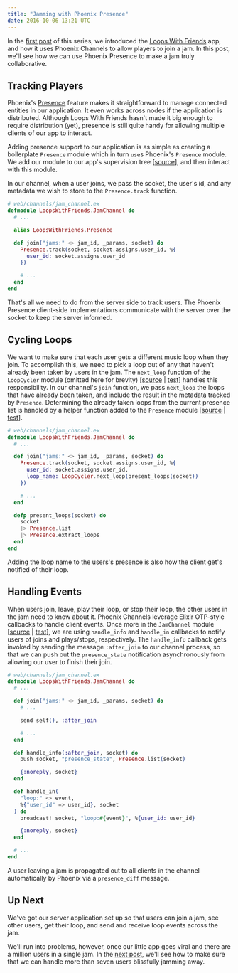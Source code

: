 ```yaml
---
title: "Jamming with Phoenix Presence"
date: 2016-10-06 13:21 UTC
---
```



In the [first post] of this series, we introduced the [Loops With Friends] app, and how it uses Phoenix Channels to allow players to join a jam. In this post, we'll see how we can use Phoenix Presence to make a jam truly collaborative.

## Tracking Players

Phoenix's [Presence] feature makes it straightforward to manage connected entities in our application. It even works across nodes if the application is distributed. Although Loops With Friends hasn't made it big enough to require distribution (yet), presence is still quite handy for allowing multiple clients of our app to interact.

Adding presence support to our application is as simple as creating a boilerplate `Presence` module which in turn `use`s Phoenix's `Presence` module. We add our module to our app's supervision tree [[source][Supervision tree]], and then interact with this module.

In our channel, when a user joins, we pass the socket, the user's id, and any metadata we wish to store to the `Presence.track` function.

~~~ elixir
# web/channels/jam_channel.ex
defmodule LoopsWithFriends.JamChannel do
  # ...

  alias LoopsWithFriends.Presence

  def join("jams:" <> jam_id, _params, socket) do
    Presence.track(socket, socket.assigns.user_id, %{
      user_id: socket.assigns.user_id
    })

    # ...
  end
end
~~~

That's all we need to do from the server side to track users. The Phoenix Presence client-side implementations communicate with the server over the socket to keep the server informed.

## Cycling Loops

We want to make sure that each user gets a different music loop when they join. To accomplish this, we need to pick a loop out of any that haven't already been taken by users in the jam. The `next_loop` function of the `LoopCycler` module (omitted here for brevity) [[source][LoopCycler source] \| [test][LoopCycler test]] handles this responsibility. In our channel's `join` function, we pass `next_loop` the loops that have already been taken, and include the result in the metadata tracked by `Presence`. Determining the already taken loops from the current presence list is handled by a helper function added to the `Presence` module [[source][Presence source] \| [test][Presence test]].

~~~ elixir
# web/channels/jam_channel.ex
defmodule LoopsWithFriends.JamChannel do
  # ...

  def join("jams:" <> jam_id, _params, socket) do
    Presence.track(socket, socket.assigns.user_id, %{
      user_id: socket.assigns.user_id,
      loop_name: LoopCycler.next_loop(present_loops(socket))
    })

    # ...
  end

  defp present_loops(socket) do
    socket
    |> Presence.list
    |> Presence.extract_loops
  end
end
~~~

Adding the loop name to the users's presence is also how the client get's notified of their loop.

## Handling Events

When users join, leave, play their loop, or stop their loop, the other users in the jam need to know about it. Phoenix Channels leverage Elixir OTP-style callbacks to handle client events. Once more in the `JamChannel` module [[source][JamChannel source] \| [test][JamChannel test]], we are using `handle_info` and `handle_in` callbacks to notify users of joins and plays/stops, respectively. The `handle_info` callback gets invoked by sending the message `:after_join` to our channel process, so that we can push out the `presence_state` notification asynchronously from allowing our user to finish their join.

~~~ elixir
# web/channels/jam_channel.ex
defmodule LoopsWithFriends.JamChannel do
  # ...

  def join("jams:" <> jam_id, _params, socket) do
    # ...

    send self(), :after_join

    # ...
  end

  def handle_info(:after_join, socket) do
    push socket, "presence_state", Presence.list(socket)

    {:noreply, socket}
  end

  def handle_in(
    "loop:" <> event,
    %{"user_id" => user_id}, socket
  ) do
    broadcast! socket, "loop:#{event}", %{user_id: user_id}

    {:noreply, socket}
  end

  # ...
end
~~~

A user leaving a jam is propagated out to all clients in the channel automatically by Phoenix via a `presence_diff` message.

## Up Next

We've got our server application set up so that users can join a jam, see other users, get their loop, and send and receive loop events across the jam.

We'll run into problems, however, once our little app goes viral and there are a million users in a single jam. In the [next post], we'll see how to make sure that we can handle more than seven users blissfully jamming away.


[first post]: ./2016-10-05-collaborative-music-loops-in-elixir-and-elm.html
[Loops With Friends]: http://loopswithfriends.com/
[JamChannel source]: https://github.com/jeffcole/loops_with_friends/blob/back-end-blog-posts/web/channels/jam_channel.ex
[JamChannel test]: https://github.com/jeffcole/loops_with_friends/blob/back-end-blog-posts/test/channels/jam_channel_test.exs
[Presence]: https://dockyard.com/blog/2016/03/25/what-makes-phoenix-presence-special-sneak-peek
[Supervision tree]: https://github.com/jeffcole/loops_with_friends/blob/back-end-blog-posts/lib/loops_with_friends.ex#L20
[LoopCycler source]: https://github.com/jeffcole/loops_with_friends/blob/back-end-blog-posts/lib/loops_with_friends/loop_cycler.ex
[LoopCycler test]: https://github.com/jeffcole/loops_with_friends/blob/back-end-blog-posts/test/lib/loops_with_friends/loop_cycler_test.exs
[Presence source]: https://github.com/jeffcole/loops_with_friends/blob/back-end-blog-posts/web/channels/presence.ex#L78
[Presence test]: https://github.com/jeffcole/loops_with_friends/blob/back-end-blog-posts/test/channels/presence_test.exs
[next post]: ./2016-10-07-talk-to-my-elixir-agent.html
